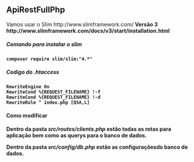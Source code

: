 <h2>ApiRestFullPhp</h2>

<p>Vamos usar o Slim http://www.slimframework.com/ <b> Versão 3<b>
http://www.slimframework.com/docs/v3/start/installation.html
<p>


<h5>Comando para instalar o slim</h5>

```
composer require slim/slim:"4.*"
```

<h5>Codigo do .htaccess</h5>

```
RewriteEngine On
RewriteCond %{REQUEST_FILENAME} !-f
RewriteCond %{REQUEST_FILENAME} !-d
RewriteRule ^ index.php [QSA,L]
```

<h4>Como modificar</h4>
<p>Dentro da pasta <i>src/routes/clients.php</i> estão todas as rotas para aplicação bem como as querys para o banco de dados.<p>
  <p>Dentro da pasta <i>src/config/db.php</i> estão as configuraçõesdo banco de dados.<p>
